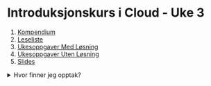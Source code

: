 # Introduksjonskurs i Cloud - Uke 3

1. [Kompendium](kompendium.md)
2. [Leseliste](leseliste.md)
3. [Ukesoppgaver Med Løsning](ukesoppgaver.md)
4. [Ukesoppgaver Uten Løsning](ukesoppgaver_no_solution.md)
5. [Slides](./slides/)

<details>
<summary>Hvor finner jeg opptak?</summary>

Opptak ligger på Teams. Gå først inn på emnesiden for backend, gå på emne 8, og trykk deretter på "Files" på Navbaren på toppen. Da finner du en mappe som heter `Recordings`. Se bilder under.

![Screenshot of AWS VPC Creation](../static/img/teams-emneside.png)
![Screenshot of AWS VPC Creation](../static/img/teams-emneside-files.png)
</details>